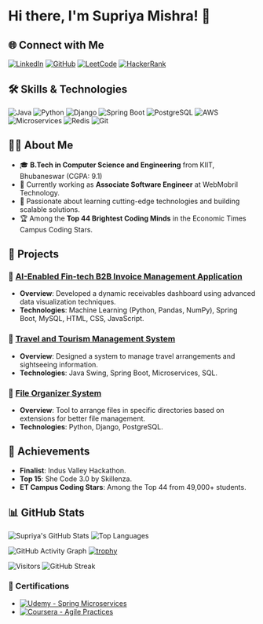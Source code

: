 # Hi there, I'm Supriya Mishra! 👋

## 🌐 Connect with Me
[![LinkedIn](https://img.shields.io/badge/-Supriya%20Mishra-blue?style=flat&logo=Linkedin&logoColor=white)](https://linkedin.com/in/supriya-mishra)
[![GitHub](https://img.shields.io/badge/-GitHub-181717?style=flat&logo=github&logoColor=white)](https://github.com/Supu12-ui)
[![LeetCode](https://img.shields.io/badge/-LeetCode-orange?style=flat&logo=leetcode&logoColor=white)](https://leetcode.com/supriya/)
[![HackerRank](https://img.shields.io/badge/-HackerRank-00EA64?style=flat&logo=hackerrank&logoColor=white)](https://hackerrank.com/supriyam335)


## 🛠️ Skills & Technologies
![Java](https://img.shields.io/badge/-Java-007396?style=flat&logo=java&logoColor=white)
![Python](https://img.shields.io/badge/-Python-3776AB?style=flat&logo=python&logoColor=white)
![Django](https://img.shields.io/badge/-Django-092E20?style=flat&logo=django&logoColor=white)
![Spring Boot](https://img.shields.io/badge/-Spring%20Boot-6DB33F?style=flat&logo=spring&logoColor=white)
![PostgreSQL](https://img.shields.io/badge/-PostgreSQL-4169E1?style=flat&logo=postgresql&logoColor=white)
![AWS](https://img.shields.io/badge/-AWS-232F3E?style=flat&logo=amazon-aws&logoColor=white)
![Microservices](https://img.shields.io/badge/-Microservices-brightgreen?style=flat)
![Redis](https://img.shields.io/badge/-Redis-DC382D?style=flat&logo=redis&logoColor=white)
![Git](https://img.shields.io/badge/-Git-F05032?style=flat&logo=git&logoColor=white)

## 👩‍💻 About Me
- 🎓 **B.Tech in Computer Science and Engineering** from KIIT, Bhubaneswar (CGPA: 9.1)
- 🔭 Currently working as **Associate Software Engineer** at WebMobril Technology.
- 🌱 Passionate about learning cutting-edge technologies and building scalable solutions.
- 🏆 Among the **Top 44 Brightest Coding Minds** in the Economic Times Campus Coding Stars.

## 🚀 Projects
### 🔹 [AI-Enabled Fin-tech B2B Invoice Management Application](#)
- **Overview**: Developed a dynamic receivables dashboard using advanced data visualization techniques.
- **Technologies**: Machine Learning (Python, Pandas, NumPy), Spring Boot, MySQL, HTML, CSS, JavaScript.

### 🔹 [Travel and Tourism Management System](#)
- **Overview**: Designed a system to manage travel arrangements and sightseeing information.
- **Technologies**: Java Swing, Spring Boot, Microservices, SQL.

### 🔹 [File Organizer System](#)
- **Overview**: Tool to arrange files in specific directories based on extensions for better file management.
- **Technologies**: Python, Django, PostgreSQL.

## 🌟 Achievements
- **Finalist**: Indus Valley Hackathon.
- **Top 15**: She Code 3.0 by Skillenza.
- **ET Campus Coding Stars**: Among the Top 44 from 49,000+ students.

## 📊 GitHub Stats
![Supriya's GitHub Stats](https://github-readme-stats.vercel.app/api?username=Supu12-ui&show_icons=true&theme=radical)
![Top Languages](https://github-readme-stats.vercel.app/api/top-langs/?username=Supu12-ui&layout=compact&theme=radical)

![GitHub Activity Graph](https://github-readme-activity-graph.cyclic.app/graph?username=Supu12-ui&theme=github)
[![trophy](https://github-profile-trophy.vercel.app/?username=Supu12-ui&theme=darkhub)](https://github.com/ryo-ma/github-profile-trophy)

![Visitors](https://visitor-badge.glitch.me/badge?page_id=Supu12-ui.visitor-badge)
![GitHub Streak](https://streak-stats.demolab.com?user=Supu12-ui&theme=radical)



### 📜 Certifications
- [![Udemy - Spring Microservices](https://img.shields.io/badge/-Udemy%20Course%20Spring%20Microservices-blue?style=flat)](#)
- [![Coursera - Agile Practices](https://img.shields.io/badge/-Coursera%20Software%20Processes-orange?style=flat)](#)

